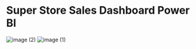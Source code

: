 # Super Store Sales Dashboard Power BI

![image (2)](https://github.com/tuba-mouqeem/Super-Store-Sales-Dashboard-Power-BI-/assets/76019991/830c3baa-aa1f-41c9-8f9a-ced1134950de)
![image (1)](https://github.com/tuba-mouqeem/Super-Store-Sales-Dashboard-Power-BI-/assets/76019991/3481e1e2-3e09-41c8-8504-226c36da790f)
